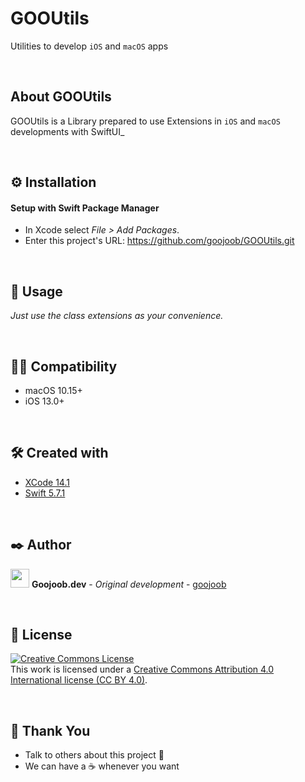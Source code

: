 # GOOUtils
Utilities to develop `iOS` and `macOS` apps

<br/>

##  About GOOUtils

GOOUtils is a Library prepared to use Extensions in `iOS` and `macOS` developments with SwiftUI_

<br/>

## ⚙️ Installation

#### Setup with Swift Package Manager

* In Xcode select *File > Add Packages*.
* Enter this project's URL: https://github.com/goojoob/GOOUtils.git

<br/>

## 🔧 Usage

_Just use the class extensions as your convenience._

<br/>

## 👨‍💻 Compatibility

* macOS 10.15+
* iOS 13.0+

<br/>

## 🛠️ Created with

* [XCode 14.1](https://developer.apple.com/xcode/)
* [Swift 5.7.1](https://swift.org/)

<br/>

## ✒️ Author

<img src ="https://goojoob.dev/images/logo.svg" width=30 /> **Goojoob.dev** - *Original development* - [goojoob](https://twitter.com/goojoobdev) 

<br/>

## 📄 License

<a rel="license" target="_blank" href="http://creativecommons.org/licenses/by/4.0/"><img alt="Creative Commons License" style="border-width:0" src="https://i.creativecommons.org/l/by/4.0/88x31.png" /></a><br />This work is licensed under a <a rel="license" href="http://creativecommons.org/licenses/by/4.0/">Creative Commons Attribution 4.0 International license (CC BY 4.0)</a>.

<br/>

## 🎁 Thank You

* Talk to others about this project 📢
* We can have a ☕ whenever you want

<br/>
